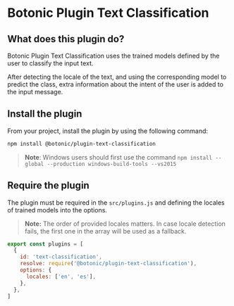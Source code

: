 # Botonic Plugin Text Classification

## What does this plugin do?

Botonic Plugin Text Classification uses the trained models defined by the user to classify the input text.

After detecting the locale of the text, and using the corresponding model to predict the class, extra information about the intent of the user is added to the input message.

## Install the plugin

From your project, install the plugin by using the following command:

```bash
npm install @botonic/plugin-text-classification
```

> **Note**: Windows users should first use the command
> `npm install --global --production windows-build-tools --vs2015`

## Require the plugin

The plugin must be required in the `src/plugins.js` and defining the locales of trained models into the options.

> **Note:** The order of provided locales matters. In case locale detection fails, the first one in the array will be used as a fallback.

```javascript
export const plugins = [
  {
    id: 'text-classification',
    resolve: require('@botonic/plugin-text-classification'),
    options: {
      locales: ['en', 'es'],
    },
  },
]
```
